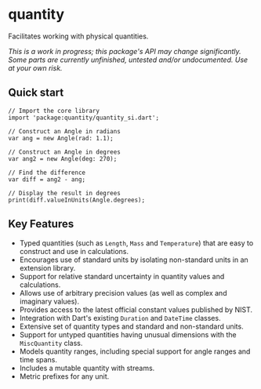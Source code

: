 # quantity
Facilitates working with physical quantities.

_This is a work in progress; this package's API may change significantly.  
Some parts are currently unfinished, untested and/or undocumented.  Use at your own risk._

## Quick start

    // Import the core library
    import 'package:quantity/quantity_si.dart';

    // Construct an Angle in radians
    var ang = new Angle(rad: 1.1);

    // Construct an Angle in degrees
    var ang2 = new Angle(deg: 270);

    // Find the difference
    var diff = ang2 - ang;

    // Display the result in degrees
    print(diff.valueInUnits(Angle.degrees);

## Key Features

* Typed quantities (such as `Length`, `Mass` and `Temperature`) that are easy to construct and use in calculations.
* Encourages use of standard units by isolating non-standard units in an extension library.
* Support for relative standard uncertainty in quantity values and calculations.
* Allows use of arbitrary precision values (as well as complex and imaginary values).
* Provides access to the latest official constant values published by NIST. 
* Integration with Dart's existing `Duration` and `DateTime` classes.
* Extensive set of quantity types and standard and non-standard units.
* Support for untyped quantities having unusual dimensions with the `MiscQuantity` class.
* Models quantity ranges, including special support for angle ranges and time spans.
* Includes a mutable quantity with streams.
* Metric prefixes for any unit. 
